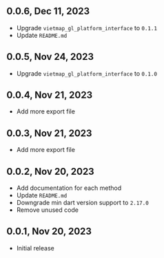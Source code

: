 
## 0.0.6, Dec 11, 2023
* Upgrade `vietmap_gl_platform_interface` to `0.1.1 `
* Update `README.md`
## 0.0.5, Nov 24, 2023
* Upgrade `vietmap_gl_platform_interface` to `0.1.0 `
## 0.0.4, Nov 21, 2023
* Add more export file
## 0.0.3, Nov 21, 2023
* Add more export file
## 0.0.2, Nov 20, 2023
* Add documentation for each method
* Update `README.md`
* Downgrade min dart version support to `2.17.0`
* Remove unused code

## 0.0.1, Nov 20, 2023
* Initial release

